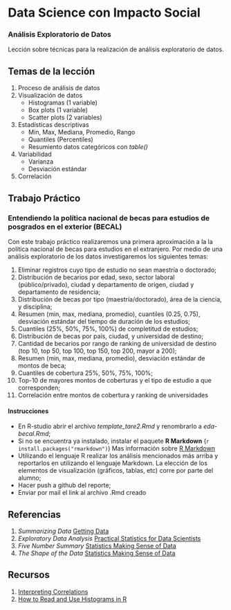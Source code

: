 # Data Science con Impacto Social

### Análisis Exploratorio de Datos

Lección sobre técnicas para la realización de análisis exploratorio de datos.

## Temas de la lección

1. Proceso de análisis de datos
2. Visualización de datos
	+ Histogramas (1 variable)
	+ Box plots (1 variable)
	+ Scatter plots (2 variables)
3. Estadísticas descriptivas
	+ Min, Max, Mediana, Promedio, Rango
	+ Quantiles (Percentiles)
	+ Resumiento datos categóricos con _table()_
4. Variabilidad
	+ Varianza
	+ Desviación estándar
5. Correlación

## Trabajo Práctico

### Entendiendo la política nacional de becas para estudios de posgrados en el exterior (BECAL)

Con este trabajo práctico realizaremos una primera aproximación a la la política nacional de becas para estudios en el extranjero. Por medio de una análisis exploratorio de los datos investigaremos los siguientes temas:

1. Eliminar registros cuyo tipo de estudio no sean maestría o doctorado;
2. Distribución de becarios por edad, sexo, sector laboral (público/privado), ciudad y departamento de origen, ciudad y departamento de residencia;
3. Distribución de becas por tipo (maestría/doctorado), área de la ciencia, y disciplina;
4. Resumen (min, max, mediana, promedio), cuantiles (0.25, 0.75), desviación estándar del tiempo de duración de los estudios;
5. Cuantiles (25%, 50%, 75%, 100%) de completitud de estudios;
6. Distribución de becas por país, ciudad, y universidad de destino;
7. Cantidad de becarios por rango de ranking de universidad de destino (top 10, top 50, top 100, top 150, top 200, mayor a 200);
8. Resumen (min, max, mediana, promedio), desviación estándar de montos de beca;
9. Cuantiles de cobertura 25%, 50%, 75%, 100%;
10. Top-10 de mayores montos de coberturas y el tipo de estudio a que corresponden;
11. Correlación entre montos de cobertura y ranking de universidades


#### Instrucciones

* En R-studio abrir el archivo _template_tare2.Rmd_ y renombrarlo a _eda-becal.Rmd_;
* Si no se encuentra ya instalado, instalar el paquete **R Markdown** (`r install.packages("rmarkdown")`) Mas información sobre [R Markdown](http://rmarkdown.rstudio.com/lesson-1.html)
* Utilizando el lenguaje R realizar los análisis mencionados más arriba y reportarlos en utilizando el lenguaje Markdown. La elección de los elementos de visualización (gráficos, tablas, etc) corre por parte del alumno;
* Hacer push a github del reporte;
* Enviar por mail el link al archivo .Rmd creado

## Referencias
1. _Summarizing Data_ [Getting Data](https://github.com/DataScienceSpecialization/courses/blob/master/03_GettingData/03_02_summarizingData/index.Rmd)
2. _Exploratory Data Analysis_ [Practical Statistics for Data Scientists](https://www.amazon.com/Practical-Statistics-Data-Scientists-Essential/dp/1491952962/ref=sr_1_1?s=books&ie=UTF8&qid=1504535426&sr=1-1&keywords=practical+statistics+for+data+scientists)
3. _Five Number Summary_ [Statistics Making Sense of Data](https://www.dropbox.com/s/lm48gqn7zala13s/1_2%20Five%20Number%20Summary.mp4?dl=0)
4. _The Shape of the Data_ [Statistics Making Sense of Data](https://www.dropbox.com/s/h01vsnenhvlk97q/1_5%20The%20Shape%20of%20the%20Data.mp4?dl=0)

## Recursos
1. [Interpreting Correlations](http://rpsychologist.com/d3/correlation/)
2. [How to Read and Use Histograms in R](http://flowingdata.com/2014/02/27/how-to-read-histograms-and-use-them-in-r/)